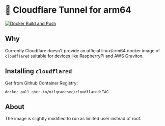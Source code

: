 # 🐳 Cloudflare Tunnel for arm64

[![Docker Build and Push](https://github.com/milgradesec/cloudflared-docker-arm64/actions/workflows/docker-build.yml/badge.svg)](https://github.com/milgradesec/cloudflared-docker-arm64/actions/workflows/docker-build.yml)

## Why

Currently Cloudflare doesn't provide an official linux/arm64 docker image of `cloudflared` suitable for devices like RaspberryPi and AWS Graviton.

## Installing `cloudflared`

Get from Github Container Registry:

```shell
docker pull ghcr.io/milgradesec/cloudflared:TAG
```

## About

The image is slightly modified to run as limited user instead of root.
